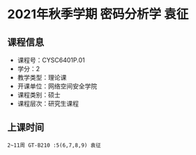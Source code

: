 # 2021年秋季学期 密码分析学 袁征






## 课程信息

- 课程号：CYSC6401P.01
- 学分：2
- 教学类型：理论课
- 开课单位：网络空间安全学院
- 课程类别：硕士
- 课程层次：研究生课程

## 上课时间

```
2~11周 GT-B210 :5(6,7,8,9) 袁征
```

